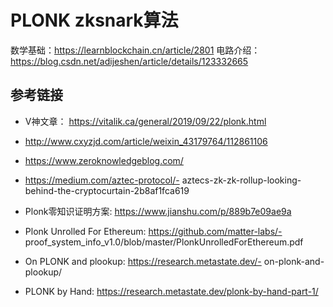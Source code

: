 # PLONK zksnark算法

数学基础：https://learnblockchain.cn/article/2801
电路介绍：https://blog.csdn.net/adijeshen/article/details/123332665 
## 参考链接
-  V神文章： https://vitalik.ca/general/2019/09/22/plonk.html
 
- http://www.cxyzjd.com/article/weixin_43179764/112861106
 
- https://www.zeroknowledgeblog.com/
 
- https://medium.com/aztec-protocol/- aztecs-zk-zk-rollup-looking-behind-the-cryptocurtain-2b8af1fca619
 
- Plonk零知识证明方案: https://www.jianshu.com/p/889b7e09ae9a
 
- Plonk Unrolled For Ethereum: https://github.com/matter-labs/- proof_system_info_v1.0/blob/master/PlonkUnrolledForEthereum.pdf
 
- On PLONK and plookup: https://research.metastate.dev/- on-plonk-and-plookup/
 
- PLONK by Hand: https://research.metastate.dev/plonk-by-hand-part-1/